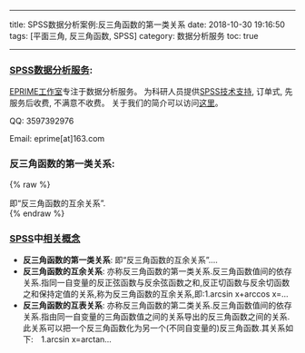 
---
title: SPSS数据分析案例:反三角函数的第一类关系
date: 2018-10-30 19:16:50
tags: [平面三角, 反三角函数, SPSS]
category: 数据分析服务
toc: true

---



<span></span>
<!-- more -->

### [SPSS](/tags/SPSS/)[数据分析服务](/categories/数据分析服务/):
[EPRIME工作室](http://eprime.cn/)专注于数据分析服务。
为科研人员提供[SPSS技术支持](http://eprime.cn/2018/08/18/EPRIME工作室SPSS代做服务详情/), 订单式, 先服务后收费, 不满意不收费。
关于我们的简介可以访问[这里](http://eprime.cn/2018/08/17/关于EPRIME工作室/)。

QQ: 3597392976

Email: eprime[at]163.com



### 反三角函数的第一类关系:

{% raw %}
<div class="p1">即“反三角函数的互余关系”.</div>
{% endraw %}



### [SPSS](/tags/SPSS/)中[相关概念](/categories/数据分析服务)

- **反三角函数的第一类关系**: 即“反三角函数的互余关系”....
- **反三角函数的互余关系**: 亦称反三角函数的第一类关系.反三角函数值间的依存关系.指同一自变量的反正弦函数与反余弦函数之和,反正切函数与反余切函数之和保持定值的关系,称为反三角函数的互余关系,即:1.arcsin x+arccos x=...
- **反三角函数的互表关系**: 亦称反三角函数的第二类关系.反三角函数值间的依存关系.指由同一自变量的三角函数值之间的关系导出的反三角函数之间的关系.此关系可以把一个反三角函数化为另一个(不同自变量的)反三角函数.其关系如下:　1.arcsin x=arctan...





